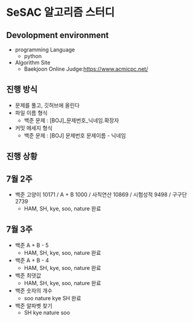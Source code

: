 SeSAC 알고리즘 스터디
=====================
## Devolopment environment
* programming Language
    * python
* Algorithm Site
    * Baekjoon Online Judge:https://www.acmicpc.net/

## 진행 방식 
* 문제를 풀고, 깃허브에 올린다
* 파일 이름 형식 
    * 백준 문제 : [BOJ]_문제번호_닉네임.확장자
* 커밋 메세지 형식 
    * 백준 문제 : [BOJ] 문제번호 문제이름 - 닉네임

## 진행 상황 
## 7월 2주
* 백준 고양이 10171 / A + B 1000 / 사칙연산 10869 / 시험성적 9498 / 구구단 2739
    * HAM, SH, kye, soo, nature 완료 
## 7월 3주
* 백준 A + B - 5 
    * HAM, SH, kye, soo, nature 완료 
* 백준 A + B - 4
    * HAM, SH, kye, soo, nature 완료 
* 백준 최댓값
    * HAM, SH, kye, soo, nature 완료 
* 백준 숫자의 개수
    * soo nature kye SH 완료
* 백준 알파벳 찾기
    * SH kye nature soo 
